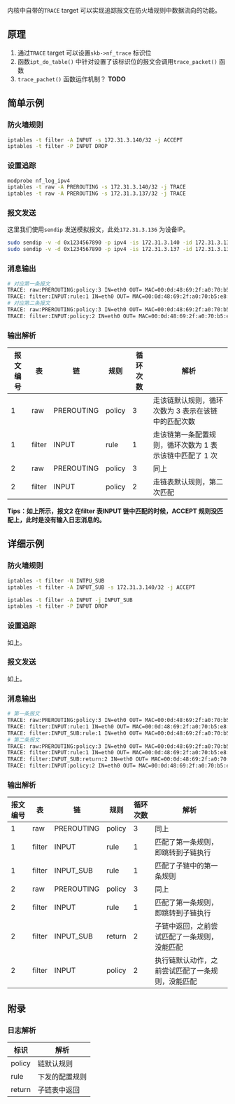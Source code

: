 内核中自带的`TRACE` target 可以实现追踪报文在防火墙规则中数据流向的功能。



## 原理

1. 通过`TRACE` target 可以设置`skb->nf_trace` 标识位
2. 函数`ipt_do_table()` 中针对设置了该标识位的报文会调用`trace_packet()` 函数
3. `trace_pachet()` 函数运作机制？ **TODO**



## 简单示例

### 防火墙规则

```bash
iptables -t filter -A INPUT -s 172.31.3.140/32 -j ACCEPT
iptables -t filter -P INPUT DROP
```

### 设置追踪

```bash
modprobe nf_log_ipv4
iptables -t raw -A PREROUTING -s 172.31.3.140/32 -j TRACE
iptables -t raw -A PREROUTING -s 172.31.3.137/32 -j TRACE
```

### 报文发送

这里我们使用`sendip` 发送模拟报文，此处`172.31.3.136` 为设备IP。

```bash
sudo sendip -v -d 0x1234567890 -p ipv4 -is 172.31.3.140 -id 172.31.3.136 -p udp -us 60000 -ud 60000 172.31.3.136
sudo sendip -v -d 0x1234567890 -p ipv4 -is 172.31.3.137 -id 172.31.3.136 -p udp -us 60000 -ud 60000 172.31.3.136
```

### 消息输出

```bash
# 对应第一条报文
TRACE: raw:PREROUTING:policy:3 IN=eth0 OUT= MAC=00:0d:48:69:2f:a0:70:b5:e8:72:6e:68:08:00 SRC=172.31.3.140 DST=172.31.3.136 LEN=33 TOS=0x00 PREC=0x00 TTL=255 ID=61139 PROTO=UDP SPT=60000 DPT=60000 LEN=13 
TRACE: filter:INPUT:rule:1 IN=eth0 OUT= MAC=00:0d:48:69:2f:a0:70:b5:e8:72:6e:68:08:00 SRC=172.31.3.140 DST=172.31.3.136 LEN=33 TOS=0x00 PREC=0x00 TTL=255 ID=61139 PROTO=UDP SPT=60000 DPT=60000 LEN=13 
# 对应第二条报文
TRACE: raw:PREROUTING:policy:3 IN=eth0 OUT= MAC=00:0d:48:69:2f:a0:70:b5:e8:72:6e:68:08:00 SRC=172.31.3.137 DST=172.31.3.136 LEN=33 TOS=0x00 PREC=0x00 TTL=255 ID=17716 PROTO=UDP SPT=60000 DPT=60000 LEN=13 
TRACE: filter:INPUT:policy:2 IN=eth0 OUT= MAC=00:0d:48:69:2f:a0:70:b5:e8:72:6e:68:08:00 SRC=172.31.3.137 DST=172.31.3.136 LEN=33 TOS=0x00 PREC=0x00 TTL=255 ID=17716 PROTO=UDP SPT=60000 DPT=60000 LEN=13 
```

### 输出解析

| 报文编号 | 表     | 链         | 规则   | 循环次数 | 解析                                                     |
| -------- | ------ | ---------- | ------ | -------- | -------------------------------------------------------- |
| 1        | raw    | PREROUTING | policy | 3        | 走该链默认规则，循环次数为 3 表示在该链中的匹配次数      |
| 1        | filter | INPUT      | rule   | 1        | 走该链第一条配置规则，循环次数为 1 表示该链中匹配了 1 次 |
| 2        | raw    | PREROUTING | policy | 3        | 同上                                                     |
| 2        | filter | INPUT      | policy | 2        | 走链表默认规则，第二次匹配                               |

**Tips：如上所示，报文2 在filter 表INPUT 链中匹配的时候，ACCEPT 规则没匹配上，此时是没有输入日志消息的。**



## 详细示例

### 防火墙规则

```bash
iptables -t filter -N INTPU_SUB
iptables -t filter -A INPUT_SUB -s 172.31.3.140/32 -j ACCEPT

iptables -t filter -A INPUT -j INPUT_SUB
iptables -t filter -P INPUT DROP
```

### 设置追踪

如上。

### 报文发送

如上。

### 消息输出

```bash
# 第一条报文
TRACE: raw:PREROUTING:policy:3 IN=eth0 OUT= MAC=00:0d:48:69:2f:a0:70:b5:e8:72:6e:68:08:00 SRC=172.31.3.140 DST=172.31.3.136 LEN=33 TOS=0x00 PREC=0x00 TTL=255 ID=38276 PROTO=UDP SPT=60000 DPT=60000 LEN=13 
TRACE: filter:INPUT:rule:1 IN=eth0 OUT= MAC=00:0d:48:69:2f:a0:70:b5:e8:72:6e:68:08:00 SRC=172.31.3.140 DST=172.31.3.136 LEN=33 TOS=0x00 PREC=0x00 TTL=255 ID=38276 PROTO=UDP SPT=60000 DPT=60000 LEN=13 
TRACE: filter:INPUT_SUB:rule:1 IN=eth0 OUT= MAC=00:0d:48:69:2f:a0:70:b5:e8:72:6e:68:08:00 SRC=172.31.3.140 DST=172.31.3.136 LEN=33 TOS=0x00 PREC=0x00 TTL=255 ID=38276 PROTO=UDP SPT=60000 DPT=60000 LEN=13 
# 第二条报文
TRACE: raw:PREROUTING:policy:3 IN=eth0 OUT= MAC=00:0d:48:69:2f:a0:70:b5:e8:72:6e:68:08:00 SRC=172.31.3.137 DST=172.31.3.136 LEN=33 TOS=0x00 PREC=0x00 TTL=255 ID=64913 PROTO=UDP SPT=60000 DPT=60000 LEN=13 
TRACE: filter:INPUT:rule:1 IN=eth0 OUT= MAC=00:0d:48:69:2f:a0:70:b5:e8:72:6e:68:08:00 SRC=172.31.3.137 DST=172.31.3.136 LEN=33 TOS=0x00 PREC=0x00 TTL=255 ID=64913 PROTO=UDP SPT=60000 DPT=60000 LEN=13 
TRACE: filter:INPUT_SUB:return:2 IN=eth0 OUT= MAC=00:0d:48:69:2f:a0:70:b5:e8:72:6e:68:08:00 SRC=172.31.3.137 DST=172.31.3.136 LEN=33 TOS=0x00 PREC=0x00 TTL=255 ID=64913 PROTO=UDP SPT=60000 DPT=60000 LEN=13 
TRACE: filter:INPUT:policy:2 IN=eth0 OUT= MAC=00:0d:48:69:2f:a0:70:b5:e8:72:6e:68:08:00 SRC=172.31.3.137 DST=172.31.3.136 LEN=33 TOS=0x00 PREC=0x00 TTL=255 ID=64913 PROTO=UDP SPT=60000 DPT=60000 LEN=13 
```

### 输出解析

| 报文编号 | 表     | 链         | 规则   | 循环次数 | 解析                                             |
| -------- | ------ | ---------- | ------ | -------- | ------------------------------------------------ |
| 1        | raw    | PREROUTING | policy | 3        | 同上                                             |
| 1        | filter | INPUT      | rule   | 1        | 匹配了第一条规则，即跳转到子链执行               |
| 1        | filter | INPUT_SUB  | rule   | 1        | 匹配了子链中的第一条规则                         |
| 2        | raw    | PREROUTING | policy | 3        | 同上                                             |
| 2        | filter | INPUT      | rule   | 1        | 匹配了第一条规则，即跳转到子链执行               |
| 2        | filter | INPUT_SUB  | return | 2        | 子链中返回，之前尝试匹配了一条规则，没能匹配     |
| 2        | filter | INPUT      | policy | 2        | 执行链默认动作，之前尝试匹配了一条规则，没能匹配 |



## 附录

### 日志解析

| 标识   | 解析           |
| ------ | -------------- |
| policy | 链默认规则     |
| rule   | 下发的配置规则 |
| return | 子链表中返回   |









